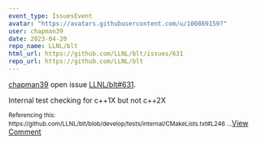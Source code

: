 ```yaml
---
event_type: IssuesEvent
avatar: "https://avatars.githubusercontent.com/u/100869159?"
user: chapman39
date: 2023-04-20
repo_name: LLNL/blt
html_url: https://github.com/LLNL/blt/issues/631
repo_url: https://github.com/LLNL/blt
---
```


<a href='https://github.com/chapman39' target='_blank'>chapman39</a> open issue <a href='https://github.com/LLNL/blt/issues/631' target='_blank'>LLNL/blt#631</a>.

<p>Internal test checking for c++1X but not c++2X</p><small>Referencing this: https://github.com/LLNL/blt/blob/develop/tests/internal/CMakeLists.txt#L246...</small><a href='https://github.com/LLNL/blt/issues/631' target='_blank'>View Comment</a>